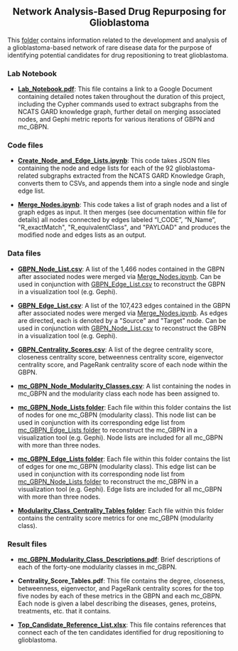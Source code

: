 <h2 align="center">Network Analysis-Based Drug Repurposing for Glioblastoma</h2>

This [folder](https://github.com/ncats/drug_rep/tree/main/Glioblastoma_Subgraph) contains information related to the development and analysis of a glioblastoma-based network of rare disease data for the purpose of identifying potential candidates for drug repositioning to treat glioblastoma. 

<!---
mention NCATS GARD Knowledge graph here
-->

### Lab Notebook 

- **[Lab_Notebook.pdf](https://github.com/ncats/drug_rep/blob/main/Glioblastoma_Subgraph/Lab_Notebook.pdf)**: This file contains a link to a Google Document containing detailed notes taken throughout the duration of this project, including the Cypher commands used to extract subgraphs from the NCATS GARD knowledge graph, further detail on merging associated nodes, and Gephi metric reports for various iterations of GBPN and mc_GBPN. 



### Code files

- **[Create_Node_and_Edge_Lists.ipynb](https://github.com/ncats/drug_rep/blob/main/Glioblastoma_Subgraph/Create_Node_and_Edge_Lists.ipynb)**: This code takes JSON files containing the node and edge lists for each of the 92 glioblastoma-related subgraphs extracted from the NCATS GARD Knowledge Graph, converts them to CSVs, and appends them into a single node and single edge list.  

- **[Merge_Nodes.ipynb](https://github.com/ncats/drug_rep/blob/main/Glioblastoma_Subgraph/Merge_Nodes.ipynb)**: This code takes a list of graph nodes and a list of graph edges as input. It then merges (see documentation within file for details) all nodes connected by edges labeled “I_CODE”, “N_Name”, "R_exactMatch", "R_equivalentClass", and "PAYLOAD" and produces the modified node and edges lists as an output. 



### Data files 

- **[GBPN_Node_List.csv](https://github.com/ncats/drug_rep/blob/main/Glioblastoma_Subgraph/GBPN_Node_List.csv)**: A list of the 1,466 nodes contained in the GBPN after associated nodes were merged via [Merge_Nodes.ipynb](https://github.com/ncats/drug_rep/blob/main/Glioblastoma_Subgraph/Merge_Nodes.ipynb). Can be used in conjunction with [GBPN_Edge_List.csv](https://github.com/ncats/drug_rep/blob/main/Glioblastoma_Subgraph/GBPN_Edge_List.csv) to reconstruct the GBPN in a visualization tool (e.g. Gephi).

- **[GBPN_Edge_List.csv](https://github.com/ncats/drug_rep/blob/main/Glioblastoma_Subgraph/GBPN_Edge_List.csv)**: A list of the 107,423 edges contained in the GBPN after associated nodes were merged via [Merge_Nodes.ipynb](https://github.com/ncats/drug_rep/blob/main/Glioblastoma_Subgraph/Merge_Nodes.ipynb). As edges are directed, each is denoted by a "Source" and "Target" node. Can be used in conjunction with [GBPN_Node_List.csv](https://github.com/ncats/drug_rep/blob/main/Glioblastoma_Subgraph/GBPN_Node_List.csv) to reconstruct the GBPN in a visualization tool (e.g. Gephi).

- **[GBPN_Centrality_Scores.csv](https://github.com/ncats/drug_rep/blob/main/Glioblastoma_Subgraph/GBPN_centrality_scores.csv)**: A list of the degree centrality score, closeness centrality score, betweenness centrality score, eigenvector centrality score, and PageRank centrality score of each node within the GBPN. 

- **[mc_GBPN_Node_Modularity_Classes.csv](https://github.com/ncats/drug_rep/blob/main/Glioblastoma_Subgraph/mc_GBPN_Node_Modularity_Classes.csv)**: A list containing the nodes in mc_GBPN and the modularity class each node has been assigned to.  

- **[mc_GBPN_Node_Lists folder](https://github.com/ncats/drug_rep/tree/main/Glioblastoma_Subgraph/mc_GBPN_Node_Lists)**: Each file within this folder contains the list of nodes for one mc_GBPN (modularity class). This node list can be used in conjunction with its corresponding edge list from [mc_GBPN_Edge_Lists folder](https://github.com/ncats/drug_rep/tree/main/Glioblastoma_Subgraph/mc_GBPN_Edge_Lists) to reconstruct the mc_GBPN in a visualization tool (e.g. Gephi). Node lists are included for all mc_GBPN with more than three nodes.

- **[mc_GBPN_Edge_Lists folder](https://github.com/ncats/drug_rep/tree/main/Glioblastoma_Subgraph/mc_GBPN_Edge_Lists)**: Each file within this folder contains the list of edges for one mc_GBPN (modularity class). This edge list can be used in conjunction with its corresponding node list from [mc_GBPN_Node_Lists folder](https://github.com/ncats/drug_rep/tree/main/Glioblastoma_Subgraph/mc_GBPN_Node_Lists) to reconstruct the mc_GBPN in a visualization tool (e.g. Gephi). Edge lists are included for all mc_GBPN with more than three nodes.

- **[Modularity_Class_Centrality_Tables folder](https://github.com/ncats/drug_rep/tree/main/Glioblastoma_Subgraph/modularity_class_centrality_tables)**: Each file within this folder contains the centrality score metrics for one mc_GBPN (modularity class).



### Result files

- **[mc_GBPN_Modularity_Class_Descriptions.pdf](https://github.com/ncats/drug_rep/blob/main/Glioblastoma_Subgraph/mc_GBPN_Modularity_Class_Descriptions.pdf)**: Brief descriptions of each of the forty-one modularity classes in mc_GBPN.

- **Centrality_Score_Tables.pdf**: This file contains the degree, closeness, betweenness, eigenvector, and PageRank centrality scores for the top five nodes by each of these metrics in the GBPN and each mc_GBPN. Each node is given a label describing the diseases, genes, proteins, treatments, etc. that it contains. 

- **[Top_Candidate_Reference_List.xlsx](https://github.com/ncats/drug_rep/blob/main/Glioblastoma_Subgraph/Top_Candidate_Reference_List.xlsx)**: This file contains references that connect each of the ten candidates identified for drug repositioning to glioblastoma. 

